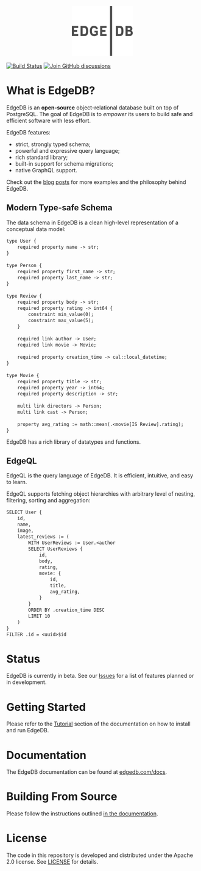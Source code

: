 <p align="center">
  <a href="https://edgedb.com"><img width="160px" src="logo.svg"></a>
</p>

[![Build Status](https://github.com/edgedb/edgedb/workflows/Tests/badge.svg?event=push&branch=master)](https://github.com/edgedb/edgedb/actions) [![Join GitHub discussions](https://img.shields.io/badge/join-github%20discussions-green)](https://github.com/edgedb/edgedb/discussions)

# What is EdgeDB?

EdgeDB is an **open-source** object-relational database built on top of
PostgreSQL. The goal of EdgeDB is to _empower_ its users to build safe
and efficient software with less effort.

EdgeDB features:

- strict, strongly typed schema;
- powerful and expressive query language;
- rich standard library;
- built-in support for schema migrations;
- native GraphQL support.

Check out the [blog](https://edgedb.com/blog/edgedb-a-new-beginning)
[posts](https://edgedb.com/blog/edgedb-1-0-alpha-1) for more examples and
the philosophy behind EdgeDB.

## Modern Type-safe Schema

The data schema in EdgeDB is a clean high-level representation of a conceptual
data model:

```
type User {
    required property name -> str;
}

type Person {
    required property first_name -> str;
    required property last_name -> str;
}

type Review {
    required property body -> str;
    required property rating -> int64 {
        constraint min_value(0);
        constraint max_value(5);
    }

    required link author -> User;
    required link movie -> Movie;

    required property creation_time -> cal::local_datetime;
}

type Movie {
    required property title -> str;
    required property year -> int64;
    required property description -> str;

    multi link directors -> Person;
    multi link cast -> Person;

    property avg_rating := math::mean(.<movie[IS Review].rating);
}
```

EdgeDB has a rich library of datatypes and functions.

## EdgeQL

EdgeQL is the query language of EdgeDB. It is efficient, intuitive, and easy
to learn.

EdgeQL supports fetching object hierarchies with arbitrary level of nesting,
filtering, sorting and aggregation:

```
SELECT User {
    id,
    name,
    image,
    latest_reviews := (
        WITH UserReviews := User.<author
        SELECT UserReviews {
            id,
            body,
            rating,
            movie: {
                id,
                title,
                avg_rating,
            }
        }
        ORDER BY .creation_time DESC
        LIMIT 10
    )
}
FILTER .id = <uuid>$id
```

# Status

EdgeDB is currently in beta. See our
[Issues](https://github.com/edgedb/edgedb/issues) for a list of features
planned or in development.

# Getting Started

Please refer to the [Tutorial](https://edgedb.com/docs/tutorial/index) section
of the documentation on how to install and run EdgeDB.

# Documentation

The EdgeDB documentation can be found at
[edgedb.com/docs](https://edgedb.com/docs).

# Building From Source

Please follow the instructions outlined
[in the documentation](https://edgedb.com/docs/internals/dev).

# License

The code in this repository is developed and distributed under the
Apache 2.0 license. See [LICENSE](LICENSE) for details.
